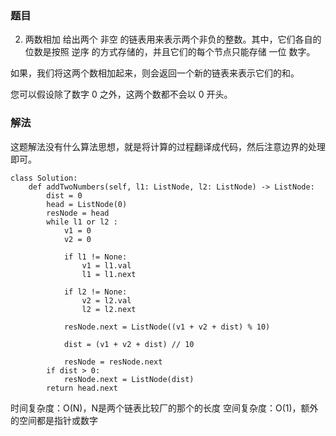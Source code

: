 ### 题目

2. 两数相加
给出两个 非空 的链表用来表示两个非负的整数。其中，它们各自的位数是按照 逆序 的方式存储的，并且它们的每个节点只能存储 一位 数字。

如果，我们将这两个数相加起来，则会返回一个新的链表来表示它们的和。

您可以假设除了数字 0 之外，这两个数都不会以 0 开头。

### 解法

这题解法没有什么算法思想，就是将计算的过程翻译成代码，然后注意边界的处理即可。

```python3
class Solution:
    def addTwoNumbers(self, l1: ListNode, l2: ListNode) -> ListNode:
        dist = 0
        head = ListNode(0)
        resNode = head
        while l1 or l2 :
            v1 = 0
            v2 = 0

            if l1 != None:
                v1 = l1.val
                l1 = l1.next

            if l2 != None:
                v2 = l2.val
                l2 = l2.next
            
            resNode.next = ListNode((v1 + v2 + dist) % 10)

            dist = (v1 + v2 + dist) // 10
            
            resNode = resNode.next
        if dist > 0:
            resNode.next = ListNode(dist)
        return head.next
```
时间复杂度：O(N)，N是两个链表比较厂的那个的长度
空间复杂度：O(1)，额外的空间都是指针或数字
